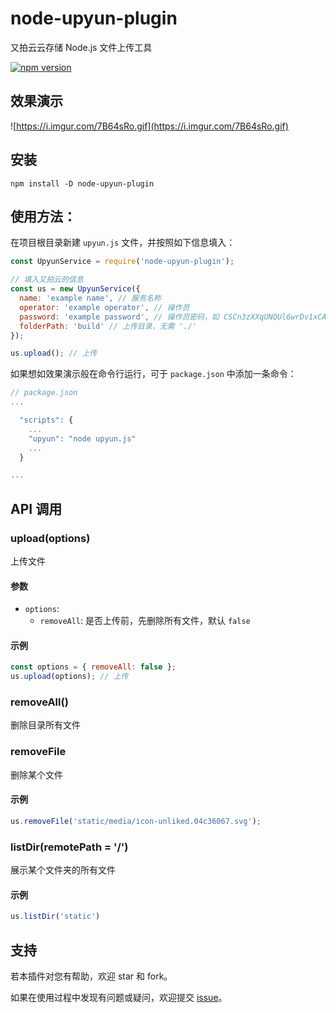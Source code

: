 # node-upyun-plugin

又拍云云存储 Node.js 文件上传工具

[![npm version](https://badge.fury.io/js/node-upyun-plugin.svg)](https://badge.fury.io/js/node-upyun-plugin)

## 效果演示

![https://i.imgur.com/7B64sRo.gif](https://i.imgur.com/7B64sRo.gif)

## 安装

```terminal
npm install -D node-upyun-plugin
```

## 使用方法：

在项目根目录新建 `upyun.js` 文件，并按照如下信息填入：

```js
const UpyunService = require('node-upyun-plugin');

// 填入又拍云的信息
const us = new UpyunService({
  name: 'example name', // 服务名称
  operator: 'example operator', // 操作员
  password: 'example password', // 操作员密码，如 CSCn3zXXqUNQUl6wrDv1xCAA0NlBro88
  folderPath: 'build' // 上传目录，无需 './'
});

us.upload(); // 上传
```

如果想如效果演示般在命令行运行，可于 `package.json` 中添加一条命令：

```js
// package.json
...

  "scripts": {
    ...
    "upyun": "node upyun.js"
    ...
  }

...
```

## API 调用

### upload(options)

上传文件

#### 参数

- `options`:
  - `removeAll`: 是否上传前，先删除所有文件，默认 `false`

#### 示例

```js
const options = { removeAll: false };
us.upload(options); // 上传
```

### removeAll()

删除目录所有文件

### removeFile

删除某个文件

#### 示例

```js
us.removeFile('static/media/icon-unliked.04c36067.svg');
```

### listDir(remotePath = '/')

展示某个文件夹的所有文件


#### 示例

```js
us.listDir('static')
```

## 支持

若本插件对您有帮助，欢迎 star 和 fork。

如果在使用过程中发现有问题或疑问，欢迎提交 [issue](https://github.com/realfrancisyan/node-upyun-plugin/issues)。

